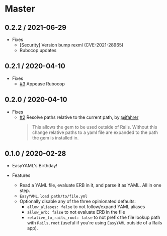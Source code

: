 # Master

## 0.2.2 / 2021-06-29

- Fixes
  - [Security] Version bump rexml (CVE-2021-28965)
  - Rubocop updates

## 0.2.1 / 2020-04-10

- Fixes
  - [#3](https://github.com/hoverinc/easy_yaml/pull/3) Appease Rubocop

## 0.2.0 / 2020-04-10

- Fixes
  - [#2](https://github.com/hoverinc/easy_yaml/pull/2) Resolve paths relative to the current path, by [@jfahrer](https://github.com/jfahrer)
    > This allows the gem to be used outside of Rails. Without this change relative paths to a yaml file are expanded to the path the gem is installed in.

## 0.1.0 / 2020-02-28

- EasyYAML's Birthday!

- Features
  - Read a YAML file, evaluate ERB in it, and parse it as YAML. All in one step.
  - `EasyYAML.load path/to/file.yml`
  - Optionally disable any of the three opinionated defaults:
    - `allow_aliases: false` to not follow/expand YAML aliases
    - `allow_erb: false` to not evaluate ERB in the file
    - `relative_to_rails_root: false` to not prefix the file lookup path with `Rails.root` (useful if you're using `EasyYAML` outside of a Rails app).
